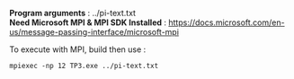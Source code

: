 **Program arguments** : ../pi-text.txt  
**Need Microsoft MPI & MPI SDK Installed** : https://docs.microsoft.com/en-us/message-passing-interface/microsoft-mpi

To execute with MPI, build then use :
```shell
mpiexec -np 12 TP3.exe ../pi-text.txt
```